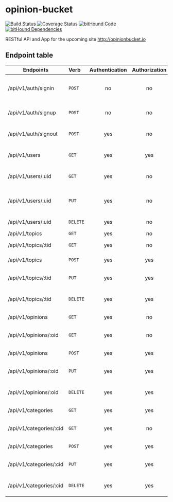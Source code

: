 # opinion-bucket

[![Build Status](https://travis-ci.org/bolorundurowb/opinion-bucket.svg?branch=feature%2F%239%2Ftravis-ci)](https://travis-ci.org/bolorundurowb/opinion-bucket) [![Coverage Status](https://coveralls.io/repos/github/bolorundurowb/opinion-bucket/badge.svg?branch=master)](https://coveralls.io/github/bolorundurowb/opinion-bucket?branch=master) [![bitHound Code](https://www.bithound.io/github/bolorundurowb/opinion-bucket/badges/code.svg)](https://www.bithound.io/github/bolorundurowb/opinion-bucket) [![bitHound Dependencies](https://www.bithound.io/github/bolorundurowb/opinion-bucket/badges/dependencies.svg)](https://www.bithound.io/github/bolorundurowb/opinion-bucket/master/dependencies/npm)

RESTful API and App for the upcoming site http://opinionbucket.io


## Endpoint table

|Endpoints                    |Verb      | Authentication | Authorization | Description |
|---|:---|:---:|:---:|:---|
| /api/v1/auth/signin                | `POST`   | no    | no    | Get authenticated from this route        |
| /api/v1/auth/signup                | `POST`   | no    | no    | Create a new user via this route        |
| /api/v1/auth/signout               | `POST`   | yes   | no    | Log a user out of the service        |
| /api/v1/users                      | `GET`    | yes   | yes   | Get a list of all users on the platform        |
| /api/v1/users/:uid                 | `GET`    | yes   | no    | Get a particular user        |
| /api/v1/users/:uid                 | `PUT`    | yes   | no    | Updates a particular users' information        |
| /api/v1/users/:uid                 | `DELETE` | yes   | no    | Remove a user        |
| /api/v1/topics              | `GET`    | yes    | no     | Get all topics        |
| /api/v1/topics/:tid         | `GET`    | yes    | no     | Get a specific topic        |
| /api/v1/topics              | `POST`   | yes    | yes    | Create a new topic        |
| /api/v1/topics/:tid         | `PUT`    | yes    | yes    | Update a specified topic        |
| /api/v1/topics/:tid         | `DELETE` | yes    | yes    | Remove a specified topic        |
| /api/v1/opinions              | `GET`    | yes    | no     | Get all opinions        |
| /api/v1/opinions/:oid         | `GET`    | yes    | no     | Get a specific opinion        |
| /api/v1/opinions              | `POST`   | yes    | yes    | Create a new opinion        |
| /api/v1/opinions/:oid         | `PUT`    | yes    | yes    | Update a specified opinion        |
| /api/v1/opinions/:oid         | `DELETE` | yes    | yes    | Remove a specified opinion        |
| /api/v1/categories             | `GET`    | yes    | yes    | Get all categories        |
| /api/v1/categories/:cid        | `GET`    | yes    | no     | Get a specific category        |
| /api/v1/categories             | `POST`   | yes    | yes    | Create a new category        |
| /api/v1/categories/:cid        | `PUT`    | yes    | yes    | Update a specified category        |
| /api/v1/categories/:cid        | `DELETE` | yes    | yes    | Remove a  specified category        |
